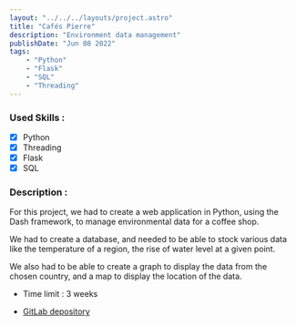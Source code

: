 ```yaml
---
layout: "../../../layouts/project.astro"
title: "Cafés Pierre"
description: "Environment data management"
publishDate: "Jun 08 2022"
tags:
    - "Python"
    - "Flask"
    - "SQL"
    - "Threading"
---
```


### Used Skills :

-   [x] Python
-   [x] Threading
-   [x] Flask
-   [x] SQL

### Description :

For this project, we had to create a web application in Python, using the Dash framework, to manage environmental data for a coffee shop.

We had to create a database, and needed to be able to stock various data like the temperature of a region, the rise of water level at a given point. 

We also had to be able to create a graph to display the data from the chosen country, and a map to display the location of the data.

- Time limit : 3 weeks

- [GitLab depository](https://gitlab-ce.iut.u-bordeaux.fr/vboudigues/sae_CafesPierre)

